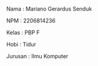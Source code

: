 Nama    : Mariano Gerardus Senduk

NPM     : 2206814236

Kelas   : PBP F

Hobi    : Tidur

Jurusan : Ilmu Komputer